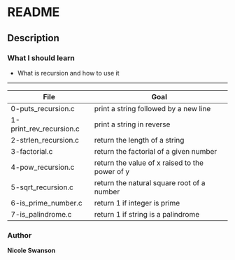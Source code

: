 # README
## Description
### What I should learn
- What is recursion and how to use it
---
File | Goal
---|---
0-puts_recursion.c | print a string followed by a new line
1-print_rev_recursion.c | print a string in reverse
2-strlen_recursion.c | return the length of a string
3-factorial.c | return the factorial of a given number
4-pow_recursion.c | return the value of x raised to the power of y
5-sqrt_recursion.c | return the natural square root of a number
6-is_prime_number.c | return 1 if integer is prime
7-is_palindrome.c | return 1 if string is a palindrome
### Author
**Nicole Swanson**
